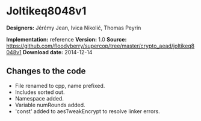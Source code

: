 # Joltikeq8048v1

**Designers:** Jérémy Jean, Ivica Nikolić, Thomas Peyrin

**Implementation:** reference
**Version:** 1.0
**Source:** https://github.com/floodyberry/supercop/tree/master/crypto_aead/joltikeq8048v1
**Download date:** 2014-12-14

## Changes to the code

* File renamed to cpp, name prefixed.
* Includes sorted out.
* Namespace added.
* Variable numRounds added.
* 'const' added to aesTweakEncrypt to resolve linker errors.
